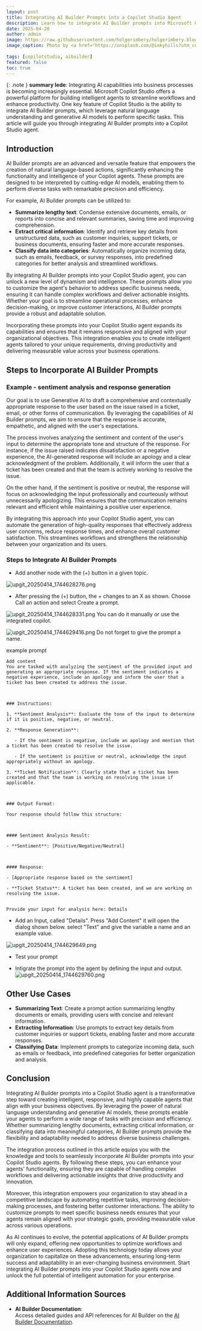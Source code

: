 ```yaml
---
layout: post
title: Integrating AI Builder Prompts into a Copilot Studio Agent
description: Learn how to integrate AI Builder prompts into Microsoft Copilot Studio agents to enhance workflows and productivity.
date: 2025-04-20
author: admin
image: https://raw.githubusercontent.com/holgerimbery/holgerimbery.blog/main/holgerimbery/images/2025/04/callum-hill-oamw52SCGi0-unsplash.jpg
image_caption: Photo by <a href="https://unsplash.com/@inkyhills?utm_content=creditCopyText&utm_medium=referral&utm_source=unsplash">Callum Hill</a> on <a href="https://unsplash.com/photos/person-in-black-leather-jacket-holding-brown-and-black-hiking-shoes-oamw52SCGi0?utm_content=creditCopyText&utm_medium=referral&utm_source=unsplash">Unsplash</a>
      
tags: [copilotstudio, aibuilder]
featured: false
toc: true
---
```


{: .note } 
**summary lede**: 
Integrating AI capabilities into business processes is becoming increasingly essential. 
Microsoft Copilot Studio offers a powerful platform for building intelligent agents to streamline workflows and enhance productivity. One key feature of Copilot Studio is the ability to integrate AI Builder prompts, which leverage natural language understanding and generative AI models to perform specific tasks. 
This article will guide you through integrating AI Builder prompts into a Copilot Studio agent.

## Introduction
AI Builder prompts are an advanced and versatile feature that empowers the creation of natural language-based actions, significantly enhancing the functionality and intelligence of your Copilot agents. These prompts are designed to be interpreted by cutting-edge AI models, enabling them to perform diverse tasks with remarkable precision and efficiency.

For example, AI Builder prompts can be utilized to:
- **Summarize lengthy text**: Condense extensive documents, emails, or reports into concise and relevant summaries, saving time and improving comprehension.
- **Extract critical information**: Identify and retrieve key details from unstructured data, such as customer inquiries, support tickets, or business documents, ensuring faster and more accurate responses.
- **Classify data into categories**: Automatically organize incoming data, such as emails, feedback, or survey responses, into predefined categories for better analysis and streamlined workflows.

By integrating AI Builder prompts into your Copilot Studio agent, you can unlock a new level of dynamism and intelligence. These prompts allow you to customize the agent's behavior to address specific business needs, ensuring it can handle complex workflows and deliver actionable insights. Whether your goal is to streamline operational processes, enhance decision-making, or improve customer interactions, AI Builder prompts provide a robust and adaptable solution.

Incorporating these prompts into your Copilot Studio agent expands its capabilities and ensures that it remains responsive and aligned with your organizational objectives. This integration enables you to create intelligent agents tailored to your unique requirements, driving productivity and delivering measurable value across your business operations.

## Steps to Incorporate AI Builder Prompts

### Example - sentiment analysis and response generation 
Our goal is to use Generative AI to draft a comprehensive and contextually appropriate response to the user based on the issue raised in a ticket, email, or other forms of communication. By leveraging the capabilities of AI Builder prompts, we aim to ensure that the response is accurate, empathetic, and aligned with the user's expectations.

The process involves analyzing the sentiment and content of the user's input to determine the appropriate tone and structure of the response. For instance, if the issue raised indicates dissatisfaction or a negative experience, the AI-generated response will include an apology and a clear acknowledgment of the problem. Additionally, it will inform the user that a ticket has been created and that the team is actively working to resolve the issue.

On the other hand, if the sentiment is positive or neutral, the response will focus on acknowledging the input professionally and courteously without unnecessarily apologizing. This ensures that the communication remains relevant and efficient while maintaining a positive user experience.

By integrating this approach into your Copilot Studio agent, you can automate the generation of high-quality responses that effectively address user concerns, reduce response times, and enhance overall customer satisfaction. This streamlines workflows and strengthens the relationship between your organization and its users.

### Steps to Integrate AI Builder Prompts
- Add another node with the (+) button in a given topic.

![upgit_20250414_1744628276.png](https://raw.githubusercontent.com/holgerimbery/holgerimbery.blog/main/holgerimbery/images/2025/04/upgit_20250414_1744628276.png)

- After pressing the (+) button, the + changes to an X as shown. Choose Call an action and select Create a prompt.

![upgit_20250414_1744628331.png](https://raw.githubusercontent.com/holgerimbery/holgerimbery.blog/main/holgerimbery/images/2025/04/upgit_20250414_1744628331.png)
You can do it manually or use the integrated copilot.

![upgit_20250414_1744629416.png](https://raw.githubusercontent.com/holgerimbery/holgerimbery.blog/main/holgerimbery/images/2025/04/upgit_20250414_1744629416.png)
Do not forget to give the prompt a name.

example prompt
```
Add content
You are tasked with analyzing the sentiment of the provided input and generating an appropriate response. If the sentiment indicates a negative experience, include an apology and inform the user that a ticket has been created to address the issue.



### Instructions:

1. **Sentiment Analysis**: Evaluate the tone of the input to determine if it is positive, negative, or neutral.

2. **Response Generation**:

   - If the sentiment is negative, include an apology and mention that a ticket has been created to resolve the issue.

   - If the sentiment is positive or neutral, acknowledge the input appropriately without an apology.

3. **Ticket Notification**: Clearly state that a ticket has been created and that the team is working on resolving the issue if applicable.



### Output Format:

Your response should follow this structure:



#### Sentiment Analysis Result:

- **Sentiment**: [Positive/Negative/Neutral]



#### Response:

- [Appropriate response based on the sentiment]

- **Ticket Status**: A ticket has been created, and we are working on resolving the issue.


Provide your input for analysis here: Details
 ```


- Add an Input, called "Details". Press "Add Content" it will open the dialog shown below.
select "Text" and give the variable a name and an example value. 

![upgit_20250414_1744629649.png](https://raw.githubusercontent.com/holgerimbery/holgerimbery.blog/main/holgerimbery/images/2025/04/upgit_20250414_1744629649.png)


- Test your prompt 

- Intigrate the prompt into the agent by defining the input and output.
![upgit_20250414_1744629760.png](https://raw.githubusercontent.com/holgerimbery/holgerimbery.blog/main/holgerimbery/images/2025/04/upgit_20250414_1744629760.png)


## Other Use Cases

- **Summarizing Text**: Create a prompt action summarizing lengthy documents or emails, providing users with concise and relevant information.
- **Extracting Information**: Use prompts to extract key details from customer inquiries or support tickets, enabling faster and more accurate responses.
- **Classifying Data**: Implement prompts to categorize incoming data, such as emails or feedback, into predefined categories for better organization and analysis.

## Conclusion

Integrating AI Builder prompts into a Copilot Studio agent is a transformative step toward creating intelligent, responsive, and highly capable agents that align with your business objectives. By leveraging the power of natural language understanding and generative AI models, these prompts enable your agents to perform a wide range of tasks with precision and efficiency. Whether summarizing lengthy documents, extracting critical information, or classifying data into meaningful categories, AI Builder prompts provide the flexibility and adaptability needed to address diverse business challenges.

The integration process outlined in this article equips you with the knowledge and tools to seamlessly incorporate AI Builder prompts into your Copilot Studio agents. By following these steps, you can enhance your agents' functionality, ensuring they are capable of handling complex workflows and delivering actionable insights that drive productivity and innovation.

Moreover, this integration empowers your organization to stay ahead in a competitive landscape by automating repetitive tasks, improving decision-making processes, and fostering better customer interactions. The ability to customize prompts to meet specific business needs ensures that your agents remain aligned with your strategic goals, providing measurable value across various operations.

As AI continues to evolve, the potential applications of AI Builder prompts will only expand, offering new opportunities to optimize workflows and enhance user experiences. Adopting this technology today allows your organization to capitalize on these advancements, ensuring long-term success and adaptability in an ever-changing business environment. Start integrating AI Builder prompts into your Copilot Studio agents now and unlock the full potential of intelligent automation for your enterprise.

## Additional Information Sources

- **AI Builder Documentation**:  
   Access detailed guides and API references for AI Builder on the [AI Builder Documentation](https://learn.microsoft.com/ai-builder/).
